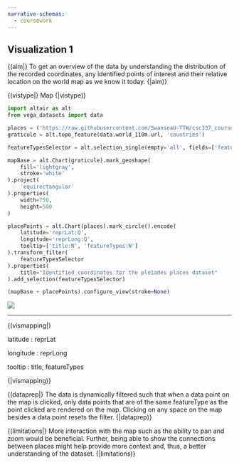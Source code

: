 ```yaml
---
narrative-schemas:
  - coursework
---
```


## Visualization 1

{(aim|}
To get an overview of the data by understanding the distribution of the recorded coordinates, any identified points of interest and their relative location on the world map as we know it today.
{|aim)}

{(vistype|}
Map
{|vistype)}

```python
import altair as alt
from vega_datasets import data

places = ('https://raw.githubusercontent.com/SwanseaU-TTW/csc337_coursework1/master/pleiades-places-latest.csv')
graticule = alt.topo_feature(data.world_110m.url, 'countries')

featureTypesSelector = alt.selection_single(empty='all', fields=['featureTypes'])

mapBase = alt.Chart(graticule).mark_geoshape(
    fill='lightgray',
    stroke='white'
).project(
    'equirectangular'
).properties(
    width=750,
    height=500
)

placePoints = alt.Chart(places).mark_circle().encode(
    latitude='reprLat:Q',
    longitude='reprLong:Q',
    tooltip=['title:N', 'featureTypes:N']
).transform_filter(
    featureTypesSelector
).properties(
    title="Identified coordinates for the pleiades places dataset"
).add_selection(featureTypesSelector)

(mapBase + placePoints).configure_view(stroke=None)
```

![](https://raw.githubusercontent.com/David24E/CSCM37CW1/92d3d7db436152e42acdb6d490a4be97bb2a399e/courseworkVis.svg)

---

{(vismapping|}

latitude
: reprLat

longitude
: reprLong

tooltip
: title, featureTypes

{|vismapping)}

{(dataprep|}
The data is dynamically filtered such that when a data point on the map is clicked, only data points that are of the same featureType as the point clicked are rendered on the map. Clicking on any space on the map besides a data point resets the filter.
{|dataprep)}

{(limitations|}
More interaction with the map such as the ability to pan and zoom would be beneficial. Further, being able to show the connections between places might help provide more context and, thus, a better understanding of the dataset.
{|limitations)}
